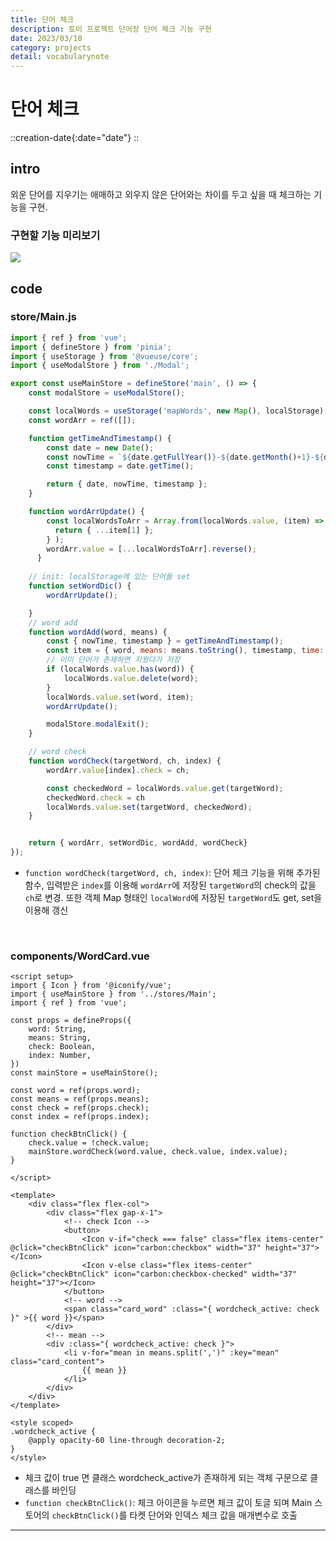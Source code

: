 ```yaml
---
title: 단어 체크 
description: 토이 프로젝트 단어장 단어 체크 기능 구현
date: 2023/03/10
category: projects
detail: vocabularynote
---
```


# 단어 체크
::creation-date{:date="date"}
::

## intro
외운 단어를 지우기는 애매하고 외우지 않은 단어와는 차이를 두고 싶을 때 체크하는 기능을 구현.
### 구현할 기능 미리보기
<img src="https://user-images.githubusercontent.com/86420174/224476561-9f1f75a3-b1c9-455e-8db4-c73f6e10dba6.gif">

## code

### store/Main.js
```js [store/Main.js]
import { ref } from 'vue';
import { defineStore } from 'pinia';
import { useStorage } from '@vueuse/core';
import { useModalStore } from './Modal';

export const useMainStore = defineStore('main', () => {
    const modalStore = useModalStore();

    const localWords = useStorage('mapWords', new Map(), localStorage);
    const wordArr = ref([]);

    function getTimeAndTimestamp() {
        const date = new Date();
        const nowTime = `${date.getFullYear()}-${date.getMonth()+1}-${date.getDate()} ${date.getHours()}:${date.getMinutes()}`;
        const timestamp = date.getTime();

        return { date, nowTime, timestamp };
    }

    function wordArrUpdate() {
        const localWordsToArr = Array.from(localWords.value, (item) => {
          return { ...item[1] };
        } );
        wordArr.value = [...localWordsToArr].reverse();
      }
    
    // init: localStorage에 있는 단어들 set
    function setWordDic() {
        wordArrUpdate();

    }
    // word add
    function wordAdd(word, means) {
        const { nowTime, timestamp } = getTimeAndTimestamp();
        const item = { word, means: means.toString(), timestamp, time: nowTime, check: false };
        // 이미 단어가 존재하면 지웠다가 저장
        if (localWords.value.has(word)) {
            localWords.value.delete(word);
        }
        localWords.value.set(word, item);
        wordArrUpdate();

        modalStore.modalExit();
    }

    // word check
    function wordCheck(targetWord, ch, index) {
        wordArr.value[index].check = ch;

        const checkedWord = localWords.value.get(targetWord);
        checkedWord.check = ch
        localWords.value.set(targetWord, checkedWord);
    }


    return { wordArr, setWordDic, wordAdd, wordCheck}
});
```
- `function wordCheck(targetWord, ch, index)`: 단어 체크 기능을 위해 추가된 함수, 입력받은 `index`를 이용해 `wordArr`에 저장된 `targetWord`의 check의 값을 `ch`로 변경. 또한 객체 Map 형태인 `localWord`에 저장된  `targetWord`도 get, set을 이용해 갱신


<br />

### components/WordCard.vue
```vue [components/WordCard.vue]
<script setup>
import { Icon } from '@iconify/vue';
import { useMainStore } from '../stores/Main';
import { ref } from 'vue';

const props = defineProps({
    word: String,
    means: String,
    check: Boolean,
    index: Number,
})
const mainStore = useMainStore();

const word = ref(props.word);
const means = ref(props.means);
const check = ref(props.check);
const index = ref(props.index);

function checkBtnClick() {
    check.value = !check.value;
    mainStore.wordCheck(word.value, check.value, index.value);
}

</script>

<template>
    <div class="flex flex-col">
        <div class="flex gap-x-1">
            <!-- check Icon -->
            <button>
                <Icon v-if="check === false" class="flex items-center" @click="checkBtnClick" icon="carbon:checkbox" width="37" height="37"></Icon>
                <Icon v-else class="flex items-center" @click="checkBtnClick" icon="carbon:checkbox-checked" width="37" height="37"></Icon>
            </button>
            <!-- word -->
            <span class="card_word" :class="{ wordcheck_active: check }" >{{ word }}</span>
        </div>
        <!-- mean -->
        <div :class="{ wordcheck_active: check }">
            <li v-for="mean in means.split(',')" :key="mean" class="card_content">
                {{ mean }}
            </li>
        </div>
    </div>
</template>

<style scoped>
.wordcheck_active {
    @apply opacity-60 line-through decoration-2;
}
</style>
```


- 체크 값이 true 면 클래스 wordcheck_active가 존재하게 되는 객체 구문으로 클래스를 바인딩
- `function checkBtnClick()`:  체크 아이콘을 누르면 체크 값이 토글 되며 Main 스토어의 `checkBtnClick()`를 타켓 단어와 인덱스 체크 값을 매개변수로 호출

---
